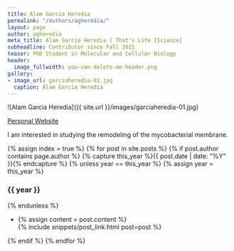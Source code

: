 ```yaml
---
title: Alam Garcia Heredia
permalink: "/authors/agheredia/"
layout: page
author: agheredia
meta_title: Alam Garcia Heredia | That's Life [Science]
subheadline: Contributor since Fall 2015
teaser: PhD Student in Molecular and Cellular Biology
header:
  image_fullwidth: you-can-delete-me-header.png
gallery:
- image_url: garciaheredia-01.jpg
  caption: Alam Garcia Heredia
---
```


![Alam Garcia Heredia]({{ site.url }}/images/garciaheredia-01.jpg)

[Personal Website](http://www.microbiosymas.com/alam.html)

I am interested in studying the remodeling of the mycobacterial membrane.

{% assign index = true %}
{% for post in site.posts %}
{% if post.author contains page.author %}
{% capture this_year %}{{ post.date | date: "%Y" }}{% endcapture %}
{% unless year == this_year %}
{% assign year = this_year %}
<h3>{{ year }}</h3>
{% endunless %}
<ul style="list-style-type:disc">
 <li> 
 {% assign content = post.content %} 
 <article>
 {% include snippets/post_link.html post=post %}
 </article>
 </li>
</ul>
{% endif %}
{% endfor %}

